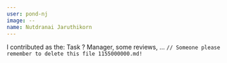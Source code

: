 ```yaml
---
user: pond-nj
image: --
name: Nutdranai Jaruthikorn
---
```

I contributed as the: Task ? Manager, some reviews, ... `// Someone please remember to delete this file 1155000000.md!`

<!-- 
Note: Please put down your own information, and register your real contribution. Check the md syntax and DO NOT set up a table...
-->
